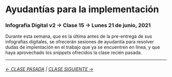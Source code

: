 # Ayudantías para la implementación 

### Infografía Digital v2 → Clase 15 → Lunes 21 de junio, 2021

Durante esta semana, que es la última antes de la pre-entrega de sus infografías digitales, se ofrecerán sesiones de ayudantía para resolver dudas de implentación en el trabajo que ya se encuentren en línea, y que haya aprovechado los *snippets* ofrecidos la clase recién pasada.

- - - - - - - - - - -

###### [← CLASE PASADA](https://github.com/profesorfaco/dno075-2021/tree/main/clase-14) | [CLASE SIGUIENTE →](https://github.com/profesorfaco/dno075-2021/tree/main/clase-17)
